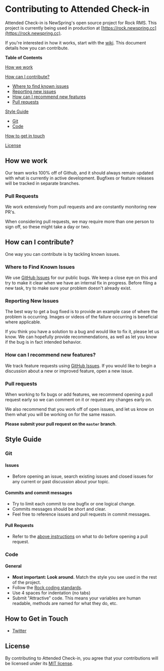 # Contributing to Attended Check-in

Attended Check-in is NewSpring's open source project for Rock RMS.  This project is currently being used in production at [https://rock.newspring.cc](https://rock.newspring.cc).

If you're interested in how it works, start with the [wiki](./wiki).  This document details how you can contribute.

**Table of Contents**

[How we work](#how-we-work)

[How can I contribute?](#how-can-i-contribute)
  * [Where to find known issues](#where-to-find-known-issues)
  * [Reporting new issues](#reporting-new-issues)
  * [How can I recommend new features](#how-can-i-recommend-new-features)
  * [Pull requests](#pull-requests)

[Style Guide](#style-guide)
  * [Git](#git)
  * [Code](#code)

[How to get in touch](#how-to-get-in-touch)

[License](#license)

## How we work

Our team works 100% off of Github, and it should always remain updated with what is currently in active development.  Bugfixes or feature releases will be tracked in separate branches.

### Pull Requests

We work extensively from pull requests and are constantly monitoring new PR's.

When considering pull requests, we may require more than one person to sign off, so these might take a day or two.

## How can I contribute?

One way you can contribute is by tackling known issues.

### Where to Find Known Issues

We use [GitHub Issues](./issues) for our public bugs. We keep a close eye on this and try to make it clear when we have an internal fix in progress. Before filing a new task, try to make sure your problem doesn't already exist.

### Reporting New Issues

The best way to get a bug fixed is to provide an example case of where the problem is occurring. Images or videos of the failure occurring is beneficial where applicable. 

If you think you have a solution to a bug and would like to fix it, please let us know. We can hopefully provide recommendations, as well as let you know if the bug is in fact intended behavior.

### How can I recommend new features?

We track feature requests using [GitHub Issues](./issues). If you would like to begin a discussion about a new or improved feature, open a new issue.

### Pull requests

When working to fix bugs or add features, we recommend opening a pull request early so we can comment on it or request any changes early on. 

We also recommend that you work off of open issues, and let us know on them what you will be working on for the same reason.

**Please submit your pull request on the `master` branch**.

## Style Guide

### Git

#### Issues
- Before opening an issue, search existing issues and closed issues for any current or past discussion about your topic.

#### Commits and commit messages
- Try to limit each commit to one bugfix or one logical change.
- Commits messages should be short and clear.
- Feel free to reference issues and pull requests in commit messages.

#### Pull Requests
- Refer to the [above instructions](#pull-requests) on what to do before opening a pull request.

### Code

#### General

* **Most important: Look around.** Match the style you see used in the rest of the project.
* Follow the [Rock coding standards](https://github.com/SparkDevNetwork/Rock/wiki/Coding-standards).
* Use 4 spaces for indentation (no tabs)
* Submit "Attractive" code.  This means your variables are human readable, methods are named for what they do, etc. 


## How to Get in Touch

* [Twitter](https://twitter.com/newspringweb)

## License

By contributing to Attended Check-in, you agree that your contributions will be licensed under its [MIT license](./LICENSE.md).
